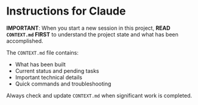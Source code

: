 # Instructions for Claude

**IMPORTANT**: When you start a new session in this project, **READ `CONTEXT.md` FIRST** to understand the project state and what has been accomplished.

The `CONTEXT.md` file contains:
- What has been built
- Current status and pending tasks
- Important technical details
- Quick commands and troubleshooting

Always check and update `CONTEXT.md` when significant work is completed.
